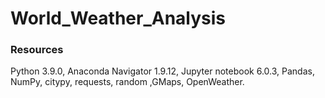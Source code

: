 # World_Weather_Analysis

### Resources
Python 3.9.0,
Anaconda Navigator 1.9.12,
Jupyter notebook 6.0.3,
Pandas, NumPy, citypy, requests, random ,GMaps, OpenWeather.
